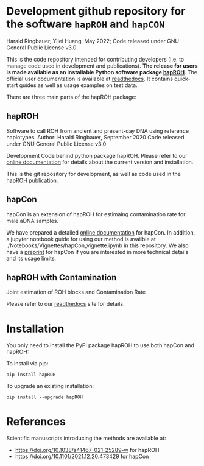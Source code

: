 # Development github repository for the software ``hapROH`` and ``hapCON``
Harald Ringbauer, Yilei Huang, May 2022; Code released under GNU General Public License v3.0

This is the code repository intended for contributing developers (i.e. to manage code used in development and publications).  **The release for users is made available as an installable Python software package [hapROH](https://pypi.org/project/hapROH/)**. The official user documentation is available at [readthedocs](https://haproh.readthedocs.io/en/latest/intro.html). It contains quick-start guides as well as usage examples on test data. 

There are three main parts of the hapROH package:

## hapROH
Software to call ROH from ancient and present-day DNA using reference haplotypes.
Author: Harald Ringbauer, September 2020
Code released under GNU General Public License v3.0

Development Code behind python package hapROH. Please refer to our [online documentation](https://haproh.readthedocs.io/en/latest/tutorial.html) for details about the current version and installation.

This is the git repository for development, as well as code used in the [hapROH publication](https://doi.org/10.1038/s41467-021-25289-w).


## hapCon
hapCon is an extension of hapROH for estimaing contamination rate for male aDNA samples.

We have prepared a detailed [online documentation](https://haproh.readthedocs.io/en/latest/hapCON.html) for hapCon. In addition, a jupyter notebook guide for using our method is availble at ./Notebooks/Vignettes/hapCon_vignette.ipynb in this repository. We also have a [preprint](https://www.biorxiv.org/content/10.1101/2021.12.20.473429v1) for hapCon if you are interested in more technical details and its usage limits.

## hapROH with Contamination
Joint estimation of ROH blocks and Contamination Rate

Please refer to our [readthedocs](https://haproh.readthedocs.io/en/latest/hapROH_with_contamination.html) site for details.

# Installation
You only need to install the PyPi package hapROH to use both hapCon and hapROH:

To install via pip:

    pip install hapROH

To upgrade an existing installation:

    pip install --upgrade hapROH

# References
Scientific manuscripts introducing the methods are available at:
- https://doi.org/10.1038/s41467-021-25289-w for hapROH
- https://doi.org/10.1101/2021.12.20.473429 for hapCon
